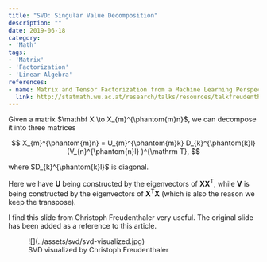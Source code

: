 ```yaml
---
title: "SVD: Singular Value Decomposition"
description: ""
date: 2019-06-18
category:
- 'Math'
tags:
- 'Matrix'
- 'Factorization'
- 'Linear Algebra'
references:
- name: Matrix and Tensor Factorization from a Machine Learning Perspective
  link: http://statmath.wu.ac.at/research/talks/resources/talkfreudenthaler.pdf
---
```


Given a matrix $\mathbf X \to X_{m}^{\phantom{m}n}$, we can decompose it into three matrices

$$
X_{m}^{\phantom{m}n} = U_{m}^{\phantom{m}k} D_{k}^{\phantom{k}l} (V_{n}^{\phantom{n}l} )^{\mathrm T},
$$

where $D_{k}^{\phantom{k}l}$ is diagonal.

Here we have $\mathbf U$ being constructed by the eigenvectors of $\mathbf X \mathbf X^{\mathrm T}$, while $\mathbf V$ is being constructed by the eigenvectors of $\mathbf X^{\mathrm T} \mathbf X$ (which is also the reason we keep the transpose).

I find this slide from Christoph Freudenthaler very useful. The original slide has been added as a reference to this article.

<figure markdown="1">
![](../assets/svd/svd-visualized.jpg)
<figcaption markdown="1">
SVD visualized by Christoph Freudenthaler
</figcaption>
</figure>
